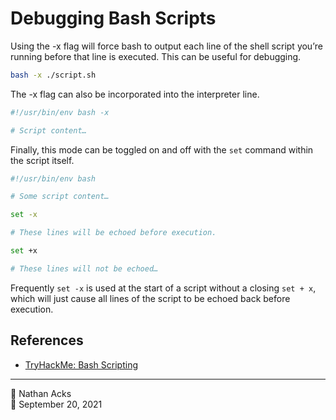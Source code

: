 # Debugging Bash Scripts

Using the -x flag will force bash to output each line of the shell script you’re running before that line is executed. This can be useful for debugging.

```bash
bash -x ./script.sh
```

The -x flag can also be incorporated into the interpreter line.

```bash
#!/usr/bin/env bash -x

# Script content…
```

Finally, this mode can be toggled on and off with the `set` command within the script itself.

```bash
#!/usr/bin/env bash

# Some script content…

set -x

# These lines will be echoed before execution.

set +x

# These lines will not be echoed…
```

Frequently `set -x` is used at the start of a script without a closing `set + x`, which will just cause all lines of the script to be echoed back before execution.

## References

* [TryHackMe: Bash Scripting](tryhackme-bash-scripting.md)

- - - -

👤 Nathan Acks  
📅 September 20, 2021
